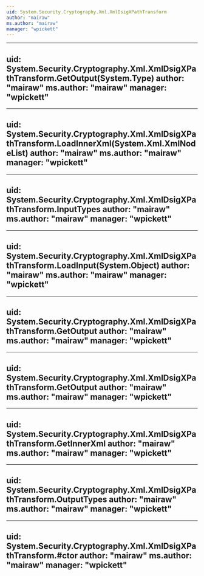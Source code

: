 ```yaml
---
uid: System.Security.Cryptography.Xml.XmlDsigXPathTransform
author: "mairaw"
ms.author: "mairaw"
manager: "wpickett"
---
```


---
uid: System.Security.Cryptography.Xml.XmlDsigXPathTransform.GetOutput(System.Type)
author: "mairaw"
ms.author: "mairaw"
manager: "wpickett"
---

---
uid: System.Security.Cryptography.Xml.XmlDsigXPathTransform.LoadInnerXml(System.Xml.XmlNodeList)
author: "mairaw"
ms.author: "mairaw"
manager: "wpickett"
---

---
uid: System.Security.Cryptography.Xml.XmlDsigXPathTransform.InputTypes
author: "mairaw"
ms.author: "mairaw"
manager: "wpickett"
---

---
uid: System.Security.Cryptography.Xml.XmlDsigXPathTransform.LoadInput(System.Object)
author: "mairaw"
ms.author: "mairaw"
manager: "wpickett"
---

---
uid: System.Security.Cryptography.Xml.XmlDsigXPathTransform.GetOutput
author: "mairaw"
ms.author: "mairaw"
manager: "wpickett"
---

---
uid: System.Security.Cryptography.Xml.XmlDsigXPathTransform.GetOutput
author: "mairaw"
ms.author: "mairaw"
manager: "wpickett"
---

---
uid: System.Security.Cryptography.Xml.XmlDsigXPathTransform.GetInnerXml
author: "mairaw"
ms.author: "mairaw"
manager: "wpickett"
---

---
uid: System.Security.Cryptography.Xml.XmlDsigXPathTransform.OutputTypes
author: "mairaw"
ms.author: "mairaw"
manager: "wpickett"
---

---
uid: System.Security.Cryptography.Xml.XmlDsigXPathTransform.#ctor
author: "mairaw"
ms.author: "mairaw"
manager: "wpickett"
---
